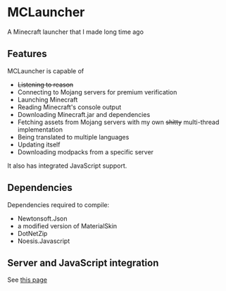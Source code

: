 # MCLauncher
A Minecraft launcher that I made long time ago

## Features
MCLauncher is capable of
* ~~Listening to reason~~
* Connecting to Mojang servers for premium verification
* Launching Minecraft
* Reading Minecraft's console output
* Downloading Minecraft.jar and dependencies
* Fetching assets from Mojang servers with my own ~~shitty~~ multi-thread implementation
* Being translated to multiple languages
* Updating itself
* Downloading modpacks from a specific server

It also has integrated JavaScript support.

## Dependencies
Dependencies required to compile:
* Newtonsoft.Json
* a modified version of MaterialSkin
* DotNetZip
* Noesis.Javascript

## Server and JavaScript integration
See [this page](http://kongkongmao.club/mc/launcher)

